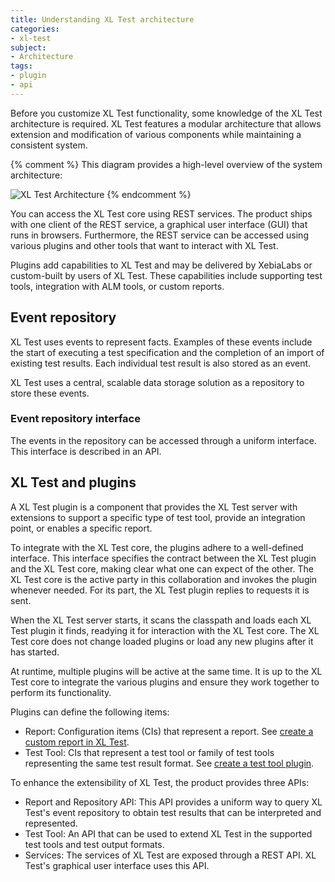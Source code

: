 ```yaml
---
title: Understanding XL Test architecture
categories:
- xl-test
subject:
- Architecture
tags:
- plugin
- api
---
```


Before you customize XL Test functionality, some knowledge of the XL Test architecture is required. XL Test features a modular architecture that allows extension and modification of various components while maintaining a consistent system.

{% comment %}
This diagram provides a high-level overview of the system architecture:

![XL Test Architecture](images/xl-test-architecture.png)
{% endcomment %}

You can access the XL Test core using REST services. The product ships with one client of the REST service, a graphical user interface (GUI) that runs in browsers. Furthermore, the REST service can be accessed using various plugins and other tools that want to interact with XL Test.

Plugins add capabilities to XL Test and may be delivered by XebiaLabs or custom-built by users of XL Test. These capabilities include supporting test tools, integration with ALM tools, or custom reports.

## Event repository

XL Test uses events to represent facts. Examples of these events include the start of executing a test specification and the completion of an import of existing test results. Each individual test result is also stored as an event.

XL Test uses a central, scalable data storage solution as a repository to store these events.

### Event repository interface

The events in the repository can be accessed through a uniform interface. This interface is described in an API.

## XL Test and plugins

A XL Test plugin is a component that provides the XL Test server with extensions to support a specific type of test tool, provide an integration point, or enables a specific report.

To integrate with the XL Test core, the plugins adhere to a well-defined interface. This interface specifies the contract between the XL Test plugin and the XL Test core, making  clear what one can expect of the other. The XL Test core is the active party in this collaboration and invokes the plugin whenever needed. For its part, the XL Test plugin replies to requests it is sent. 

When the XL Test server starts, it scans the classpath and loads each XL Test plugin it finds, readying it for interaction with the XL Test core. The XL Test core does not change loaded plugins or load any new plugins after it has started.

At runtime, multiple plugins will be active at the same time. It is up to the XL Test core to integrate the various plugins and ensure they work together to perform its functionality.

Plugins can define the following items:

- Report: Configuration items (CIs) that represent a report. See [create a custom report in XL Test](/xl-test/how-to/create-a-custom-report-in-xl-test.html).
- Test Tool: CIs that represent a test tool or family of test tools representing the same test result format. See [create a test tool plugin](/xl-test/how-to/create-a-test-tool-plugin.html).

To enhance the extensibility of XL Test, the product provides three APIs:

- Report and Repository API: This API provides a uniform way to query XL Test's event repository to obtain test results that can be interpreted and represented.
- Test Tool: An API that can be used to extend XL Test in the supported test tools and test output formats.
- Services: The services of XL Test are exposed through a REST API. XL Test's graphical user interface uses this API.
